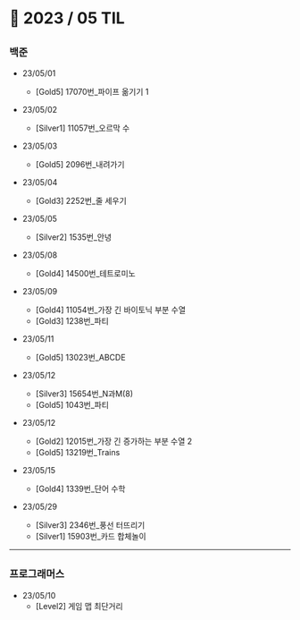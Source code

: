 # 🚩 2023 / 05 TIL

## **`백준`**

- 23/05/01
  - [Gold5] 17070번_파이프 옮기기 1

- 23/05/02
  - [Silver1] 11057번_오르막 수

- 23/05/03
  - [Gold5] 2096번_내려가기

- 23/05/04
  - [Gold3] 2252번_줄 세우기

- 23/05/05
  - [Silver2] 1535번_안녕

- 23/05/08
  - [Gold4] 14500번_테트로미노

- 23/05/09
  - [Gold4] 11054번_가장 긴 바이토닉 부분 수열
  - [Gold3] 1238번_파티

- 23/05/11
  - [Gold5] 13023번_ABCDE

- 23/05/12
  - [Silver3] 15654번_N과M(8)
  - [Gold5] 1043번_파티
  
- 23/05/12
  - [Gold2] 12015번_가장 긴 증가하는 부분 수열 2
  - [Gold5] 13219번_Trains

- 23/05/15
  - [Gold4] 1339번_단어 수학

- 23/05/29
  - [Silver3] 2346번_풍선 터뜨리기
  - [Silver1] 15903번_카드 합체놀이

---

## **`프로그래머스`**

- 23/05/10
  - [Level2] 게임 맵 최단거리

